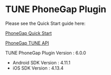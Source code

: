 # TUNE PhoneGap Plugin

Please see the Quick Start guide here:

[PhoneGap Quick Start](https://developers.tune.com/sdk/phonegap-quick-start/)

[PhoneGap TUNE API](http://cdn.rawgit.com/TuneOSS/phonegap-plugin/master/docs/cordova-plugin-tune/6.0.0/index.html)

TUNE PhoneGap Plugin Version : 6.0.0

- Android SDK Version         : 4.11.1
- iOS SDK Version             : 4.13.4
